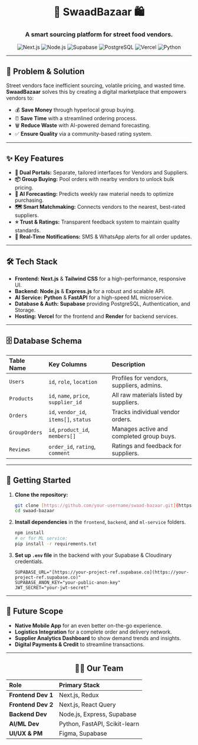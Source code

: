 <div align="center">

# 🌮 SwaadBazaar 🛍️

### A smart sourcing platform for street food vendors.

![Next.js](https://img.shields.io/badge/Next.js-000000?style=for-the-badge&logo=nextdotjs&logoColor=white)
![Node.js](https://img.shields.io/badge/Node.js-339933?style=for-the-badge&logo=nodedotjs&logoColor=white)
![Supabase](https://img.shields.io/badge/Supabase-3ECF8E?style=for-the-badge&logo=supabase&logoColor=white)
![PostgreSQL](https://img.shields.io/badge/PostgreSQL-4169E1?style=for-the-badge&logo=postgresql&logoColor=white)
![Vercel](https://img.shields.io/badge/Vercel-000000?style=for-the-badge&logo=vercel&logoColor=white)
![Python](https://img.shields.io/badge/Python-3776AB?style=for-the-badge&logo=python&logoColor=white)

</div>

---

## 🎯 Problem & Solution

Street vendors face inefficient sourcing, volatile pricing, and wasted time. **SwaadBazaar** solves this by creating a digital marketplace that empowers vendors to:

* 💰 **Save Money** through hyperlocal group buying.
* ⏰ **Save Time** with a streamlined ordering process.
* 🗑️ **Reduce Waste** with AI-powered demand forecasting.
* ✅ **Ensure Quality** via a community-based rating system.

---

## ✨ Key Features

* **👥 Dual Portals:** Separate, tailored interfaces for Vendors and Suppliers.
* **📦 Group Buying:** Pool orders with nearby vendors to unlock bulk pricing.
* **🧠 AI Forecasting:** Predicts weekly raw material needs to optimize purchasing.
* **🗺️ Smart Matchmaking:** Connects vendors to the nearest, best-rated suppliers.
* **⭐ Trust & Ratings:** Transparent feedback system to maintain quality standards.
* **🔔 Real-Time Notifications:** SMS & WhatsApp alerts for all order updates.

---

## 🛠️ Tech Stack

* **Frontend:** **Next.js** & **Tailwind CSS** for a high-performance, responsive UI.
* **Backend:** **Node.js** & **Express.js** for a robust and scalable API.
* **AI Service:** **Python** & **FastAPI** for a high-speed ML microservice.
* **Database & Auth:** **Supabase** providing PostgreSQL, Authentication, and Storage.
* **Hosting:** **Vercel** for the frontend and **Render** for backend services.

---

## 🗄️ Database Schema

| Table Name  | Key Columns                          | Description                               |
| :---------- | :----------------------------------- | :---------------------------------------- |
| `Users`     | `id`, `role`, `location`             | Profiles for vendors, suppliers, admins.  |
| `Products`  | `id`, `name`, `price`, `supplier_id` | All raw materials listed by suppliers.    |
| `Orders`    | `id`, `vendor_id`, `items[]`, `status` | Tracks individual vendor orders.          |
| `GroupOrders`| `id`, `product_id`, `members[]`    | Manages active and completed group buys.  |
| `Reviews`   | `order_id`, `rating`, `comment`      | Ratings and feedback for suppliers.       |

---

## 🚀 Getting Started

1.  **Clone the repository:**
    ```bash
    git clone [https://github.com/your-username/swaad-bazaar.git](https://github.com/your-username/swaad-bazaar.git)
    cd swaad-bazaar
    ```
2.  **Install dependencies** in the `frontend`, `backend`, and `ml-service` folders.
    ```bash
    npm install
    # or for ML service:
    pip install -r requirements.txt
    ```
3.  **Set up `.env` file** in the backend with your Supabase & Cloudinary credentials.
    ```env
    SUPABASE_URL="[https://your-project-ref.supabase.co](https://your-project-ref.supabase.co)"
    SUPABASE_ANON_KEY="your-public-anon-key"
    JWT_SECRET="your-jwt-secret"
    ```

---

## 🚀 Future Scope

* **Native Mobile App** for an even better on-the-go experience.
* **Logistics Integration** for a complete order and delivery network.
* **Supplier Analytics Dashboard** to show demand trends and insights.
* **Digital Payments & Credit** to streamline transactions.

---

<div align="center">

## 🧑‍💻 Our Team

| Role             | Primary Stack                 |
| :--------------- | :---------------------------- |
| **Frontend Dev 1** | Next.js, Redux                |
| **Frontend Dev 2** | Next.js, React Query          |
| **Backend Dev** | Node.js, Express, Supabase    |
| **AI/ML Dev** | Python, FastAPI, Scikit-learn |
| **UI/UX & PM** | Figma, Supabase               |

</div>
